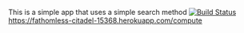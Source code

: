 This is a simple app that uses a simple search method
[![Build Status](https://travis-ci.org/BerkUtkuYenisey/myDemoApp.svg?branch=master)](https://travis-ci.org/BerkUtkuYenisey/myDemoApp)
https://fathomless-citadel-15368.herokuapp.com/compute